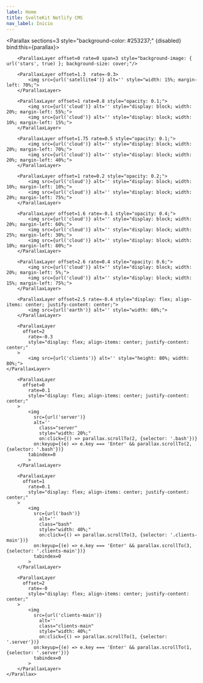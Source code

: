 ```yaml
---
label: Home
title: SvelteKit Netlify CMS
nav_label: Inicio
---
```

<script>
	import { Parallax, ParallaxLayer} from 'svelte-parallax'
	
	let parallax;
	let disabled = window.matchMedia("(prefers-reduced-motion: reduce)").matches;
	
	const url = (name, wrap = false) => `${wrap ? 'url(' : ''}https://awv3node-homepage.surge.sh/build/assets/${name}.svg${wrap ? ')' : ''}`
</script>

<Parallax sections=3 style="background-color: #253237;" {disabled} bind:this={parallax}>
		<ParallaxLayer offset=1 rate=1 style="background-color: #87BCDE;" />
		<ParallaxLayer offset=2 rate=1 style="background-color: #87BCDE;" />
		
		<ParallaxLayer offset=0 rate=0 span=3 style="background-image: { url('stars', true) }; background-size: cover;"/>
	
		<ParallaxLayer offset=1.3  rate=-0.3>
			<img src={url('satellite4')} alt='' style="width: 15%; margin-left: 70%;">
		</ParallaxLayer>
		
		<ParallaxLayer offset=1 rate=0.8 style="opacity: 0.1;">
			<img src={url('cloud')} alt='' style="display: block; width: 20%; margin-left: 55%;">
			<img src={url('cloud')} alt='' style="display: block; width: 10%; margin-left: 15%;">
		</ParallaxLayer>
		  
		<ParallaxLayer offset=1.75 rate=0.5 style="opacity: 0.1;">
			<img src={url('cloud')} alt='' style="display: block; width: 20%; margin-left: 70%;">
			<img src={url('cloud')} alt='' style="display: block; width: 20%; margin-left: 40%;">
		</ParallaxLayer>
		
		<ParallaxLayer offset=1 rate=0.2 style="opacity: 0.2;">
			<img src={url('cloud')} alt='' style="display: block; width: 10%; margin-left: 10%;">
			<img src={url('cloud')} alt='' style="display: block; width: 20%; margin-left: 75%;">
		</ParallaxLayer>
		 
		<ParallaxLayer offset=1.6 rate=-0.1 style="opacity: 0.4;">
			<img src={url('cloud')} alt='' style="display: block; width: 20%; margin-left: 60%;">
			<img src={url('cloud')} alt='' style="display: block; width: 25%; margin-left: 30%;">
			<img src={url('cloud')} alt='' style="display: block; width: 10%; margin-left: 80%;">
		</ParallaxLayer>
		
		<ParallaxLayer offset=2.6 rate=0.4 style="opacity: 0.6;">
			<img src={url('cloud')} alt='' style="display: block; width: 20%; margin-left: 5%;">
			<img src={url('cloud')} alt='' style="display: block; width: 15%; margin-left: 75%;">
		</ParallaxLayer>
		
		<ParallaxLayer offset=2.5 rate=-0.4 style="display: flex; align-items: center; justify-content: center;">
			<img src={url('earth')} alt='' style="width: 60%;">
		</ParallaxLayer>

		<ParallaxLayer 
		  offset=2
			rate=-0.3
			style="display: flex; align-items: center; justify-content: center;"
		>
			<img src={url('clients')} alt='' style="height: 80%; width: 80%;">
	</ParallaxLayer>
		
		<ParallaxLayer 
		  offset=0 
			rate=0.1
			style="display: flex; align-items: center; justify-content: center;"
		>
			<img 
			  src={url('server')} 
			  alt='' 
				class="server" 
				style="width: 20%;" 
				on:click={() => parallax.scrollTo(2, {selector: '.bash'})}
			  on:keyup={(e) => e.key === 'Enter' && parallax.scrollTo(2, {selector: '.bash'})}
		    tabindex=0
			>
		</ParallaxLayer>
		
		<ParallaxLayer 
		  offset=1
			rate=0.1
			style="display: flex; align-items: center; justify-content: center;"
		>
			<img 
			  src={url('bash')} 
				alt=''
				class="bash"
				style="width: 40%;"  
				on:click={() => parallax.scrollTo(3, {selector: '.clients-main'})}
			  on:keyup={(e) => e.key === 'Enter' && parallax.scrollTo(3, {selector: '.clients-main'})} 
			  tabindex=0
			>
		</ParallaxLayer>
		
		<ParallaxLayer 
		  offset=2
			rate=-0
			style="display: flex; align-items: center; justify-content: center;"
		>
			<img 
			  src={url('clients-main')} 
				alt='' 
				class="clients-main" 
				style="width: 40%;" 
				on:click={() => parallax.scrollTo(1, {selector: '.server'})}
			  on:keyup={(e) => e.key === 'Enter' && parallax.scrollTo(1, {selector: '.server'})}
			  tabindex=0
			>
		</ParallaxLayer>
	</Parallax>
	
<style>
	:global(body) {
		padding: 0;
	}
	.server, .bash, .clients-main {
		cursor: pointer;
	}
	img:focus {
		outline: 1px dotted gray;
	}
	img:focus:not(:focus-visible) {
		outline: none;
	}
	.server:focus-visible {
		outline: 2px dotted gray;
	}
	.bash:focus-visible {
		outline: 2px dotted red;
	}
	.clients-main:focus-visible {
		outline: 2px dotted blue;
	}
</style>